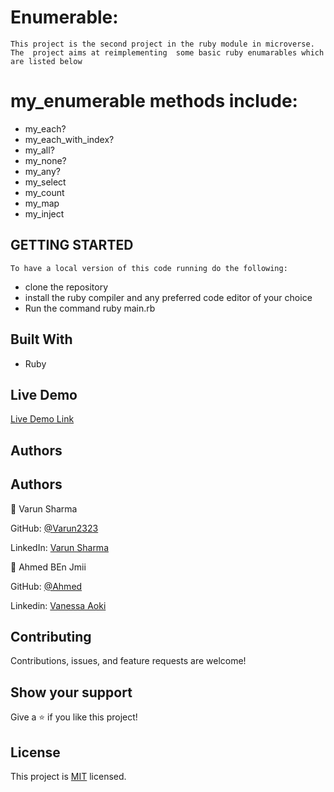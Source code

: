 # Enumerable:
    This project is the second project in the ruby module in microverse. The  project aims at reimplementing  some basic ruby enumarables which are listed below

# my_enumerable methods include:
- my_each?
- my_each_with_index?
- my_all?
- my_none?
- my_any?
- my_select
- my_count
- my_map
- my_inject

## GETTING STARTED
    To have a local version of this code running do the following:
- clone the repository
- install the ruby compiler and any preferred code editor of your choice
- Run the command ruby main.rb 

## Built With

- Ruby

## Live Demo

[Live Demo Link](https://repl.it/@varunsharma11/HalfWorldlyOptimization#main.rb)

## Authors

## Authors

👤 Varun Sharma

GitHub: [@Varun2323](https://github.com/Varun2323)

LinkedIn: [Varun Sharma](https://www.linkedin.com/in/varun-sharma-82b29b82/)

👤 Ahmed BEn Jmii

GitHub: [@Ahmed](https://github.com/Ahmedben)

Linkedin: [Vanessa Aoki](https://www.linkedin.com/in/ahmedbenjmii/)


##  Contributing

Contributions, issues, and feature requests are welcome!

## Show your support

Give a ⭐️ if you like this project!

## License

This project is [MIT](./LICENSE.txt) licensed.
